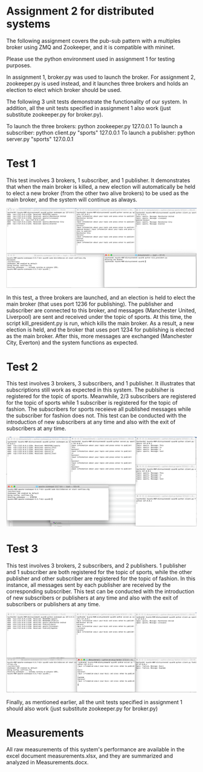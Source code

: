 # Assignment 2 for distributed systems
The following assignment covers the pub-sub pattern with a multiples broker using ZMQ and Zookeeper, and it is compatible with mininet.

Please use the python environment used in assignment 1 for testing purposes.

In assignment 1, broker.py was used to launch the broker. For assignment 2, zookeeper.py is used instead, and it launches three brokers and holds an election to elect which broker should be used.

The following 3 unit tests demonstrate the functionality of our system. In addition, all the unit tests specified in assignment 1 also work (just substitute zookeeper.py for broker.py).

To launch the three brokers: python zookeeper.py 127.0.0.1 
To launch a subscriber: python client.py "sports" 127.0.0.1
To launch a publisher: python server.py "sports" 127.0.0.1

# Test 1
This test involves 3 brokers, 1 subscriber, and 1 publisher. It demonstrates that when the main broker is killed, a new election will automatically be held to elect a new broker (from the other two alive brokers) to be used as the main broker, and the system will continue as always.

![Test1](/ass2testing/test1.png)

In this test, a three brokers are launched, and an election is held to elect the main broker (that uses port 1236 for publishing). The publisher and subscriber are connected to this broker, and messages (Manchester United, Liverpool) are sent and received under the topic of sports. At this time, the script kill_president.py is run, which kills the main broker. As a result, a new election is held, and the broker that uses port 1234 for publishing is elected as the main broker. After this, more messages are exchanged (Manchester City, Everton) and the system functions as expected.

# Test 2
This test involves 3 brokers, 3 subscribers, and 1 publisher. It illustrates that subscriptions still work as expected in this system. The publsiher is registered for the topic of sports. Meanwhile, 2/3 subscribers are registered for the topic of sports while 1 subscriber is registered for the topic of fashion. The subscribers for sports receieve all published messages while the subscriber for fashion does not. This test can be conducted with the introduction of new subscribers at any time and also with the exit of subscribers at any time.

![Test2](/ass2testing/test2.png)

# Test 3
This test involves 3 brokers, 2 subscribers, and 2 publishers. 1 publisher and 1 subscriber are both registered for the topic of sports, while the other publisher and other subscriber are registered for the topic of fashion. In this instance, all messages sent by each publisher are received by the corresponding subscriber. This test can be conducted with the introduction of new subscribers or publishers at any time and also with the exit of subscribers or publishers at any time.

![Test3](/ass2testing/test3.png)

Finally, as mentioned earlier, all the unit tests specified in assignment 1 should also work (just substitute zookeeper.py for broker.py)

# Measurements

All raw measurements of this system's performance are available in the excel document measurements.xlsx, and they are summarized and analyzed in Measurements.docx.
